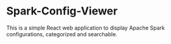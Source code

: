 # Spark-Config-Viewer

This is a simple React web application to display Apache Spark configurations, categorized and searchable.